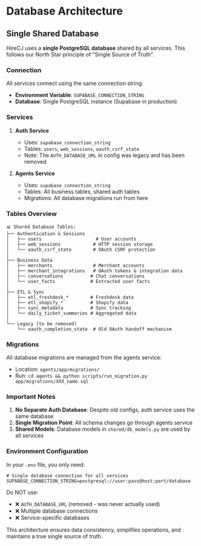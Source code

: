 # Database Architecture

## Single Shared Database

HireCJ uses a **single PostgreSQL database** shared by all services. This follows our North Star principle of "Single Source of Truth".

### Connection

All services connect using the same connection string:
- **Environment Variable**: `SUPABASE_CONNECTION_STRING`
- **Database**: Single PostgreSQL instance (Supabase in production)

### Services

1. **Auth Service**
   - Uses: `supabase_connection_string`
   - Tables: `users`, `web_sessions`, `oauth_csrf_state`
   - Note: The `AUTH_DATABASE_URL` in config was legacy and has been removed

2. **Agents Service**
   - Uses: `supabase_connection_string`
   - Tables: All business tables, shared auth tables
   - Migrations: All database migrations run from here

### Tables Overview

```
📊 Shared Database Tables:
├── Authentication & Sessions
│   ├── users                    # User accounts
│   ├── web_sessions            # HTTP session storage
│   └── oauth_csrf_state        # OAuth CSRF protection
│
├── Business Data
│   ├── merchants               # Merchant accounts
│   ├── merchant_integrations   # OAuth tokens & integration data
│   ├── conversations          # Chat conversations
│   └── user_facts             # Extracted user facts
│
├── ETL & Sync
│   ├── etl_freshdesk_*        # Freshdesk data
│   ├── etl_shopify_*          # Shopify data
│   ├── sync_metadata          # Sync tracking
│   └── daily_ticket_summaries # Aggregated data
│
└── Legacy (to be removed)
    └── oauth_completion_state  # Old OAuth handoff mechanism
```

### Migrations

All database migrations are managed from the agents service:
- Location: `agents/app/migrations/`
- Run: `cd agents && python scripts/run_migration.py app/migrations/XXX_name.sql`

### Important Notes

1. **No Separate Auth Database**: Despite old configs, auth service uses the same database
2. **Single Migration Point**: All schema changes go through agents service
3. **Shared Models**: Database models in `shared/db_models.py` are used by all services

### Environment Configuration

In your `.env` file, you only need:
```env
# Single database connection for all services
SUPABASE_CONNECTION_STRING=postgresql://user:pass@host:port/database
```

Do NOT use:
- ❌ `AUTH_DATABASE_URL` (removed - was never actually used)
- ❌ Multiple database connections
- ❌ Service-specific databases

This architecture ensures data consistency, simplifies operations, and maintains a true single source of truth.
